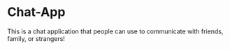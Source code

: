 # Chat-App
This is a chat application that people can use to communicate with friends, family, or strangers!
